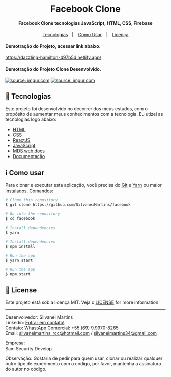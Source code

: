 <h1 align="center">
    Facebook Clone
</h1>

<h4 align="center">
  Facebook Clone tecnologias JavaScript, HTML, CSS, Firebase
</h4>

<p align="center">
  <a href="#rocket-tecnologias">Tecnologias</a>&nbsp;&nbsp;&nbsp;|&nbsp;&nbsp;&nbsp;
  <a href="#information_source-como-usar">Como Usar</a>&nbsp;&nbsp;&nbsp;|&nbsp;&nbsp;&nbsp;
  <a href="#memo-license">Licença</a>
</p>

<h4 align="left">
  Demotração do Projeto, acessar link abaixo.
</h4 >
<a href="https://dazzling-hamilton-497b5d.netlify.app/" target="_blank" >https://dazzling-hamilton-497b5d.netlify.app/</a>

<h4 align="left">
  Demotração do Projeto Clone Desenvolvido.
</h4>

<a href="https://imgur.com/lIFab25"><img src="https://i.imgur.com/lIFab25.png" title="source: imgur.com" /></a>
<a href="https://imgur.com/onCrwRO"><img src="https://i.imgur.com/onCrwRO.png" title="source: imgur.com" /></a>

## :rocket: Tecnologias

Este projeto foi desenvolvido no decorrer dos meus estudos, com o propósito de aumentar meus conhecimentos com a tecnologia. Eu utizei as tecnologias logo abaixo:

-  [HTML](https://developer.mozilla.org/pt-BR/docs/Web/HTML)
-  [CSS](https://developer.mozilla.org/pt-BR/docs/Web/CSS/)
-  [ReactJS](https://reactjs.org/)
-  [JavaScript](https://www.javascript.com/)
-  [MDS web docs](https://developer.mozilla.org/pt-BR/)
-  [Documentação](https://pt.wikipedia.org/wiki/JavaScript)

## :information_source: Como usar

Para clonar e executar esta aplicação, você precisa do [Git](https://git-scm.com) e [Yarn](https://yarnpkg.com/) ou maior instalados. Comandos:

```bash
# Clone this repository
$ git clone https://github.com/SilvaneiMartins/facebook

# Go into the repository
$ cd facebook

# Install dependencies
$ yarn

# Install dependencies
$ npm install

# Run the app
$ yarn start

# Run the app
$ npm start
```

## :memo: License
Este projeto está sob a licença MIT. Veja o [LICENSE](https://github.com/SilvaneiMartins/facebook/blob/master/LICENSE) for more information.

---

Desenvolvedor: Silvanei Martins<br>
Linkedin: [Entrar em contato!](https://www.linkedin.com/in/silvanei-martins-a5412436/)<br>
Contato: WhastApp Comercial: +55 (69) 9.9970-8265 <br>
Email: silvaneimartins_rcc@hotmail.com / silvaneimartins34@gmail.com<br>

Empresa: <br>
Sam Security Develop.<br>

Observação: Gostaria de pedir para quem usar, clonar ou realizar qualquer outro tipo de experimento com o código,
por favor, mantenha a assinatura do autor no código.
